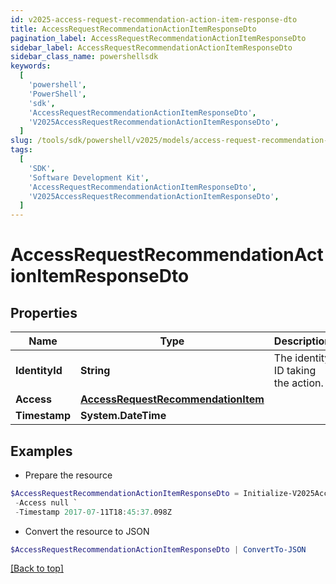 ```yaml
---
id: v2025-access-request-recommendation-action-item-response-dto
title: AccessRequestRecommendationActionItemResponseDto
pagination_label: AccessRequestRecommendationActionItemResponseDto
sidebar_label: AccessRequestRecommendationActionItemResponseDto
sidebar_class_name: powershellsdk
keywords:
  [
    'powershell',
    'PowerShell',
    'sdk',
    'AccessRequestRecommendationActionItemResponseDto',
    'V2025AccessRequestRecommendationActionItemResponseDto',
  ]
slug: /tools/sdk/powershell/v2025/models/access-request-recommendation-action-item-response-dto
tags:
  [
    'SDK',
    'Software Development Kit',
    'AccessRequestRecommendationActionItemResponseDto',
    'V2025AccessRequestRecommendationActionItemResponseDto',
  ]
---
```


# AccessRequestRecommendationActionItemResponseDto

## Properties

| Name | Type | Description | Notes |
| --- | --- | --- | --- |
| **IdentityId** | **String** | The identity ID taking the action. | [optional] |
| **Access** | [**AccessRequestRecommendationItem**](access-request-recommendation-item) |  | [optional] |
| **Timestamp** | **System.DateTime** |  | [optional] |

## Examples

- Prepare the resource

```powershell
$AccessRequestRecommendationActionItemResponseDto = Initialize-V2025AccessRequestRecommendationActionItemResponseDto  -IdentityId 2c91808570313110017040b06f344ec9 `
 -Access null `
 -Timestamp 2017-07-11T18:45:37.098Z
```

- Convert the resource to JSON

```powershell
$AccessRequestRecommendationActionItemResponseDto | ConvertTo-JSON
```

[[Back to top]](#)
